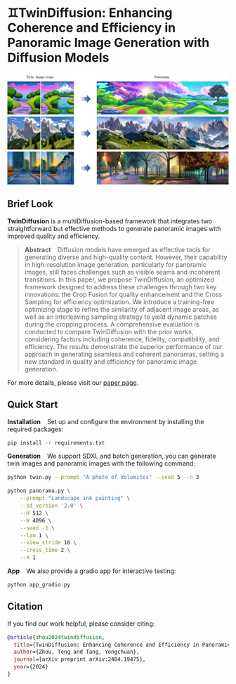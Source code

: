 # ♊TwinDiffusion: Enhancing Coherence and Efficiency in Panoramic Image Generation with Diffusion Models

![intro](docs/intro.png)

## Brief Look

**TwinDiffusion** is a multiDiffusion-based framework that integrates two straightforward but effective methods to generate panoramic images with
improved quality and efficiency.

> **Abstract** &ensp; Diffusion models have emerged as effective tools for generating diverse and high-quality content. However, their capability in high-resolution image generation, particularly for panoramic images, still faces challenges such as visible seams and incoherent transitions. In this paper, we propose TwinDiffusion, an optimized framework designed to address these challenges through two key innovations: the Crop Fusion for quality enhancement and the Cross Sampling for efficiency optimization. We introduce a training-free optimizing stage to refine the similarity of adjacent image areas, as well as an interleaving sampling strategy to yield dynamic patches during the cropping process. A comprehensive evaluation is conducted to compare TwinDiffusion with the prior works, considering factors including coherence, fidelity, compatibility, and efficiency. The results demonstrate the superior performance of our approach in generating seamless and coherent panoramas, setting a new standard in quality and efficiency for panoramic image generation. 

For more details, please visit our [paper page](https://arxiv.org/abs/2404.19475).

## Quick Start

**Installation** &ensp; Set up and configure the environment by installing the required packages:

```bash
pip install -r requirements.txt
```

**Generation** &ensp; We support SDXL and batch generation, you can generate twin images and panoramic images with the following command:

```bash
python twin.py --prompt "A photo of dolomites" --seed 5 --n 3
```
```bash
python panorama.py \
    --prompt "Landscape ink painting" \
    --sd_version '2.0' \
    --H 512 \
    --W 4096 \
    --seed -1 \
    --lam 1 \
    --view_stride 16 \
    --cross_time 2 \
    --n 1
```

**App** &ensp; We also provide a gradio app for interactive testing:

```bash
python app_gradio.py
```

## Citation

If you find our work helpful, please consider citing:

```bibtex
@article{zhou2024twindiffusion,
  title={TwinDiffusion: Enhancing Coherence and Efficiency in Panoramic Image Generation with Diffusion Models},
  author={Zhou, Teng and Tang, Yongchuan},
  journal={arXiv preprint arXiv:2404.19475},
  year={2024}
}
```